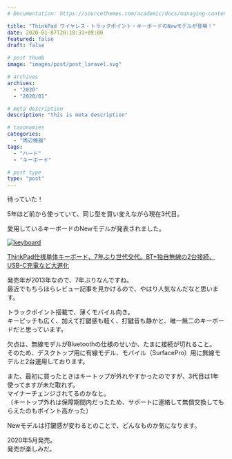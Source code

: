 ```yaml
---
# Documentation: https://sourcethemes.com/academic/docs/managing-content/

title: "ThinkPad ワイヤレス・トラックポイント・キーボードのNewモデルが登場！"
date: 2020-01-07T20:18:31+09:00
featured: false
draft: false

# post thumb
image: "images/post/post_laravel.svg"

# archives
archives:
  - "2020"
  - "2020/01"

# meta description
description: "this is meta description"

# taxonomies
categories:
  - "周辺機器"
tags:
  - "ハード"
  - "キーボード"

# post type
type: "post"
---
```


待っていた！

5年ほど前から使っていて、同じ型を買い変えながら現在3代目。

愛用しているキーボードのNewモデルが発表されました。

[![keyboard](https://o.aolcdn.com/images/dar/5845cadfecd996e0372f/b3db33a566e9f7b5101654a358ab35e668ca1604/aHR0cHM6Ly9tZWRpYS1tYnN0LXB1Yi11ZTEuczMuYW1hem9uYXdzLmNvbS9jcmVhdHItdXBsb2FkZWQtaW1hZ2VzLzIwMjAtMDEvOTJhOGEzMDAtMzAwMC0xMWVhLWFiZDYtYjQ2Yjc5YWNjZWE2)](https://japanese.engadget.com/jp-2020-01-05-thinkpad-7-bt-2-usb-c.html)

[ThinkPad仕様単体キーボード、7年ぶり世代交代。BT+独自無線の2台接続、USB-C充電など大進化](https://japanese.engadget.com/jp-2020-01-05-thinkpad-7-bt-2-usb-c.html)

発売年が2013年なので、7年ぶりなんですね。  
最近でもちらほらレビュー記事を見かけるので、やはり人気なんだなと思います。

トラックポイント搭載で、薄くモバイル向き。  
キーピッチも広く、加えて打鍵感も軽く、打鍵音も静かと、唯一無二のキーボードだと思っています。

欠点は、無線モデルがBluetoothの仕様のせいか、たまに接続が切れること。  
そのため、デスクトップ用に有線モデル、モバイル（SurfacePro）用に無線モデルと2台運用しております。

また、最初に買ったときはキートップが外れやすかったのですが、3代目は1年使ってますが未だ取れず。  
マイナーチェンジされてるのかなと。  
（キートップ外れは保障期間内だったため、サポートに連絡して無償交換してもらえたのもポイント高かった）

Newモデルは打鍵感が変わるとのことで、どんなものか気になります。

2020年5月発売。  
発売が楽しみだ。